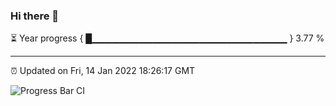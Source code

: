 ### Hi there 👋

⏳ Year progress { █▁▁▁▁▁▁▁▁▁▁▁▁▁▁▁▁▁▁▁▁▁▁▁▁▁▁▁▁▁ } 3.77 %

---

⏰ Updated on Fri, 14 Jan 2022 18:26:17 GMT

![Progress Bar CI](https://github.com/ZhaoGui/ZhaoGui/workflows/Progress%20Bar%20CI/badge.svg)
